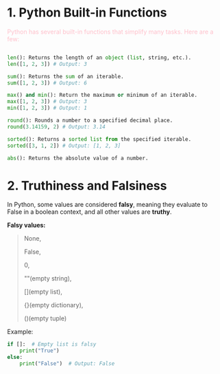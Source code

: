 # 1. Python Built-in Functions

<font color="pink">Python has several built-in functions that simplify many tasks. Here are a few:</font>

```py

len(): Returns the length of an object (list, string, etc.).
len([1, 2, 3]) # Output: 3

sum(): Returns the sum of an iterable.
sum([1, 2, 3]) # Output: 6

max() and min(): Return the maximum or minimum of an iterable.
max([1, 2, 3]) # Output: 3
min([1, 2, 3]) # Output: 1

round(): Rounds a number to a specified decimal place.
round(3.14159, 2) # Output: 3.14

sorted(): Returns a sorted list from the specified iterable.
sorted([3, 1, 2]) # Output: [1, 2, 3]

abs(): Returns the absolute value of a number.
```

# 2. Truthiness and Falsiness

In Python, some values are considered **falsy**, meaning they evaluate to False in a boolean context, and all other values are **truthy**.

**Falsy values:**

> None,
>
> False,
>
> 0,
>
> ""(empty string),
>
> [](empty list),
>
> {}(empty dictionary),
>
> ()(empty tuple)

Example:

```py
if []:  # Empty list is falsy
    print("True")
else:
    print("False")  # Output: False
```
